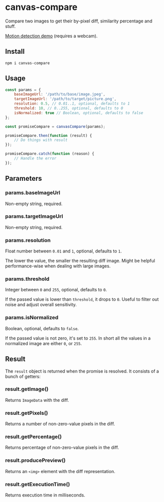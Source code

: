 # canvas-compare

Compare two images to get their by-pixel diff, similarity percentage and stuff.

[Motion detection demo](https://antonshulgin.github.io/canvas-compare/) (requires a webcam).


## Install

```shell
npm i canvas-compare
```


## Usage

```javascript
const params = {
	baseImageUrl: '/path/to/base/image.jpeg',
	targetImageUrl: '/path/to/target/picture.png',
	resolution: 0.5, // 0.01..1, optional, defaults to 1
	threshold: 10, // 0..255, optional, defaults to 0
	isNormalized: true // Boolean, optional, defaults to false
};

const promiseCompare = canvasCompare(params);

promiseCompare.then(function (result) {
	// Do things with result
});

promiseCompare.catch(function (reason) {
	// Handle the error
});
```


## Parameters

### params.baseImageUrl

Non-empty string, required.

### params.targetImageUrl

Non-empty string, required.

### params.resolution

Float number between `0.01` and `1`, optional, defaults to `1`.

The lower the value, the smaller the resulting diff image. Might be helpful performance-wise when dealing with large images.

### params.threshold

Integer between `0` and `255`, optional, defaults to `0`.

If the passed value is lower than `threshold`, it drops to `0`. Useful to filter out noise and adjust overall sensitivity.

### params.isNormalized

Boolean, optional, defaults to `false`.

If the passed value is not zero, it's set to `255`. In short all the values in a normalized image are either `0`, or `255`.


## Result

The `result` object is returned when the promise is resolved. It consists of a bunch of getters:

### result.getImage()

Returns `ImageData` with the diff.

### result.getPixels()

Returns a number of non-zero-value pixels in the diff.

### result.getPercentage()

Returns percentage of non-zero-value pixels in the diff.

### result.producePreview()

Returns an `<img>` element with the diff representation.

### result.getExecutionTime()

Returns execution time in milliseconds.
